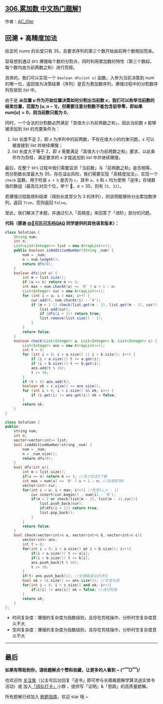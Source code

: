 ## [306.累加数 中文热门题解1](https://leetcode.cn/problems/additive-number/solutions/100000/gong-shui-san-xie-hui-su-gao-jing-du-jia-6o6b)

作者：[AC_OIer](https://leetcode.cn/u/AC_OIer)

## 回溯 + 高精度加法

给定的 $nums$ 的长度只有 $35$，且要求序列的第三个数开始由前两个数相加而来。

容易想到通过 `DFS` 爆搜每个数的分割点，同时利用累加数的特性（第三个数起，每个数均由为前两数之和）进行剪枝。

具体的，我们可以实现一个 `boolean dfs(int u)` 函数，入参为当前决策到 $num$ 的哪一位，返回值为决策结果（序列）是否为累加数序列，爆搜过程中的分割数序列存放到 $list$ 中。

由于是 **从位置 $u$ 作为开始位置决策如何分割出当前数 $x$，我们可以枚举当前数的结束位置，范围为 $[u, n - 1]$，但需要注意分割数不能包含前导零，即如果 $num[u] = 0$，则当前数只能为 $0$**。

同时，一个合法的分割数必然满足「其值大小为前两数之和」，因此当前数 $x$ 能够被添加到 $list$ 的充要条件为：

1. $list$ 长度不足 $2$，即 $x$ 为序列中的前两数，不存在值大小的约束问题，$x$ 可以被直接到 $list$ 并继续爆搜；
2. $list$ 长度大于等于 $2$，即 $x$ 需要满足「其值大小为前两数之和」要求，以此条件作为剪枝，满足要求的 $x$ 才能追加到 $list$ 中并继续爆搜。

最后，在整个 `DFS` 过程中我们需要监测「当前数」与「前两数之和」是否相等，而分割数长度最大为 $35$，存在溢出风险，我们需要实现「高精度加法」，实现一个 `check` 函数，用于检查 `a + b` 是否为 `c`，其中 `a`、`b` 和 `c` 均为使用「逆序」存储数值的数组（最高位对应个位，举个 🌰，$a = 35$，则有 `[5, 3]`）。

若爆搜过程能顺利结束（得到长度至少为 $3$ 的序列），则说明能够拆分出累加数序列，返回 `True`，否则返回 `False`。

至此，我们解决了本题，并通过引入「高精度」来回答了「进阶」部分的问题。

**代码（感谢 [@🍭可乐可乐吗QAQ](/u/littletime_cc/) 同学提供的其他语言版本）：**
```Java []
class Solution {
    String num;
    int n;
    List<List<Integer>> list = new ArrayList<>();
    public boolean isAdditiveNumber(String _num) {
        num = _num;
        n = num.length();
        return dfs(0);
    }
    boolean dfs(int u) {
        int m = list.size();
        if (u == n) return m >= 3;
        int max = num.charAt(u) == '0' ? u + 1 : n;
        List<Integer> cur = new ArrayList<>();
        for (int i = u; i < max; i++) {
            cur.add(0, num.charAt(i) - '0');
            if (m < 2 || check(list.get(m - 2), list.get(m - 1), cur)) {
                list.add(cur);
                if (dfs(i + 1)) return true;
                list.remove(list.size() - 1);
            }
        }
        return false;
    }
    boolean check(List<Integer> a, List<Integer> b, List<Integer> c) {
        List<Integer> ans = new ArrayList<>();
        int t = 0;
        for (int i = 0; i < a.size() || i < b.size(); i++) {
            if (i < a.size()) t += a.get(i);
            if (i < b.size()) t += b.get(i);
            ans.add(t % 10);
            t /= 10;
        }
        if (t > 0) ans.add(t);
        boolean ok = c.size() == ans.size();
        for (int i = 0; i < c.size() && ok; i++) {
            if (c.get(i) != ans.get(i)) ok = false;
        }
        return ok;
    }
}
```
```C++ []
class Solution {
public:
    string num;
    int n;
    vector<vector<int>> list;
    bool isAdditiveNumber(string _num) {
        num = _num;
        n = _num.size();
        return dfs(0);
    }
    bool dfs(int u){
        int m = list.size();
        if(u == n) return m >= 3; //至少包含3个数
        int max = num[u] == '0' ? u + 1 : n; //处理前导0
        vector<int> cur;
        for(int i = u; i < max; i++){ //枚举[u,n - 1]
            cur.insert(cur.begin() , num[i] - '0');
            if(m < 2 or check(list[m - 2], list[m - 1],cur)){
                list.push_back(cur);
                if(dfs(i + 1)) return true;
                list.pop_back();
            }
        }
        return false;
    }
    bool check(vector<int>& a, vector<int>& b, vector<int>& c){
        vector<int> ans;
        int t = 0;
        for(int i = 0; i < a.size() or i < b.size(); i++){
            if(i < a.size()) t += a[i];
            if(i < b.size()) t += b[i];
            ans.push_back(t % 10);
            t /= 10;
        }
        if(t) ans.push_back(1); //处理最高位的进位
        bool ok = (c.size() == ans.size()); //检查长度
        for(int i = 0; i < c.size() and ok; i++){
            if(c[i] != ans[i]) ok = false; //逐位检查
        }
        return ok; 
    }
};
```
* 时间复杂度：爆搜的复杂度为指数级别，且存在剪枝操作，分析时空复杂度意义不大
* 空间复杂度：爆搜的复杂度为指数级别，且存在剪枝操作，分析时空复杂度意义不大

---

## 最后

**如果有帮助到你，请给题解点个赞和收藏，让更多的人看到 ~ ("▔□▔)/**

也欢迎你 [关注我](https://acoier.com/oimg/gzh-qrcode.webp)（公主号后台回复「送书」即可参与长期看题解学算法送实体书活动）或 加入[「组队打卡」](https://leetcode-cn.com/u/ac_oier/)小群 ，提供写「证明」&「思路」的高质量题解。

所有题解已经加入 [刷题指南](https://github.com/SharingSource/LogicStack-LeetCode/wiki)，欢迎 star 哦 ~ 